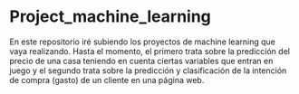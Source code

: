 # Project_machine_learning

En este repositorio iré subiendo los proyectos de machine learning que vaya realizando. Hasta el momento, el primero trata sobre la predicción del precio de una casa teniendo en cuenta ciertas variables que entran en juego y el segundo trata sobre la predicción y clasificación de la intención de compra (gasto) de un cliente en una página web.
